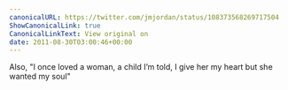 ```yaml
---
canonicalURL: https://twitter.com/jmjordan/status/108373568269717504
ShowCanonicalLink: true
CanonicalLinkText: View original on
date: 2011-08-30T03:00:46+00:00
---
```

Also, "I once loved a woman, a child I’m told, I give her my heart but she wanted my soul"